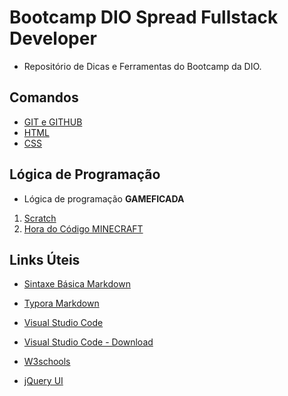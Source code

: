 # Bootcamp DIO Spread Fullstack Developer
- Repositório de Dicas e Ferramentas do Bootcamp da DIO.

## Comandos
- [GIT e GITHUB](https://github.com/ErikSVieira/Bootcamp-DIO-Spread-Fullstack-Developer/blob/main/comandos/dicas_git.md)
- [HTML](https://github.com/ErikSVieira/Bootcamp-DIO-Spread-Fullstack-Developer/blob/main/comandos/dicas_html.md)
- [CSS](https://github.com/ErikSVieira/Bootcamp-DIO-Spread-Fullstack-Developer/blob/main/comandos/dicas_css.md)

## Lógica de Programação
- Lógica de programação **GAMEFICADA**
1. [Scratch](https://scratch.mit.edu/)
2. [Hora do Código MINECRAFT](https://studio.code.org/s/mc/lessons/1/levels/1)

## Links Úteis
* [Sintaxe Básica Markdown](https://www.markdownguide.org/basic-syntax/)

* [Typora Markdown](https://typora.io/)

* [Visual Studio Code](https://visualstudio.microsoft.com/pt-br/)

* [Visual Studio Code - Download](https://code.visualstudio.com/)

* [W3schools](https://www.w3schools.com/)

* [jQuery UI](https://jqueryui.com/)